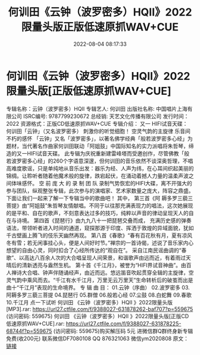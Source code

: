 ﻿---
title: 何训田《云钟（波罗密多）HQII》2022限量头版正版低速原抓WAV+CUE
date: 2022-08-04 08:17:33
categories: 新碟专辑、稀有等精品
tags: 纯音雅乐
---
# 何训田《云钟（波罗密多）HQII》2022限量头版[正版低速原抓WAV+CUE]

专辑名称：云钟（波罗密多）HQII
专辑艺人: 何训田
出版社名称: 中国唱片上海有限公司
ISRC编号: 9787799230672
总经销: 天艺文化传播有限公司
发行时间：2022
资源格式：正版CD低速原抓WAV+CUE
专辑介绍：
又一 HIFI试音天碟：
何训田「云钟」（又名波罗密多）
刺激你的听觉细胞！
空灵气韵的主旋律
乐音间不朽的感怀
「云钟」又名「波罗密多」，以著名佛学经典「般若波罗密多心经」为题材，当代著名作曲家何训田联动「阿姐鼓」中国际知名的实力派唱将朱哲琴，缔造的又一HIFI试音天碟。
此专辑为庆祝重新建雷峰塔而受邀创作，尽管佛教「般若波罗密多心经」的260个字语意深邃，但何训田的音乐依然不谈深奥哲理，不唱高难度歌谣，只是单纯地从音乐出发：器乐为经、人声为纬，在心耳间织起美丽的锦绸。让聆听者随着他魔术般的旋律，跌宕起伏，在涌动着撼人力量的温柔声波之间体味感怀。
空 前 庞 大 的 录 制 团 队
录制气势恢宏的HIFI大碟，离不开强大的参与团队，纵观整张专辑，此次参与的演唱家、艺术家数量之庞大，阵容之鼎盛。下面让我们一起来了解一下专辑当中的歌曲吧！
其中， 第三首《阿
耨多罗三藐三菩提》由“阿姐鼓”朱哲琴友情献唱。不同于以往那充满表现力的唱法，这次她展现的是平和、自在的歌声，不刻意表达过多的技巧，纯粹以声音的律动呈现天人的自在与诗境。
第四首《琵琶行》由九九八十一把琵琶交叠而成，
充满历史感的弹奏语法，带领听者进入时间的通道，窥探那源于印度、挥洒于敦煌的异域面貌，犹如千古壁画上腾飞的伎乐天幽然再现。
第八首《春歌》“春有百花秋有月，夏有凉风冬有雪；若无闲事挂心头，便是人间好时节。”禅宗的一首诗偈，述说了音乐家内心想望的自由心灵，同时扣合了心经所传达的“观自在”。
采自江南民谣曲调的“春歌”、以高达八百余人次的大合唱呈现人间荣景，和谐歌声由远而近，有着雨过天晴后的清新透亮与盎然生机。
第十首《千江月》，被誉为“HIFI界试音神曲”。由百人禅诗大合唱、钟声伴随诵经声，由近而远。悠远笛音吹起贯穿全辑的主旋律，空灵气韵中乘风而去。“千江有水千江月，万里无云万里天”生命转析后的破茧而出是曲十“千江月”表现的生命境界。
专 辑 曲 目：
01.云钟（序曲）
02.波罗密多
03.阿耨多罗三藐三菩提
04.琵琶行
05.群僧
06.般若心经
07.尘鼓
08.白蛇舞
09.春歌
10.千江月
点一下试听
何训田 《云钟（波罗密多）HQII 》2022限量头版[MP3].rar: https://url27.ctfile.com/f/9388027-631878262-baf707?p=559675
(访问密码: 559675)
何训田 《云钟（波罗密多）HQII 》2022限量头版[正版CD低速原抓WAV+CUE].rar: https://url27.ctfile.com/f/9388027-631878225-68744f?p=559675
(访问密码: 559675)购买解压码 5元
进微信群Q群终身新专辑免费(收200元)
联系微信DF7080108 QQ 876321063
微信ym2020808
原文：[链接](https://blog.sina.com.cn/s/blog_1647c7e7601030yoy.html)